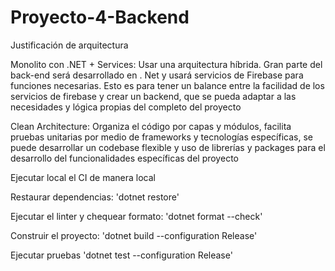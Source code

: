 # Proyecto-4-Backend

Justificación de arquitectura

Monolito con .NET + Services: Usar una arquitectura híbrida. Gran parte del back-end será desarrollado en . Net y usará servicios de Firebase para funciones necesarias. Esto es para tener un balance entre la facilidad de los servicios de firebase y crear un backend, que se pueda adaptar a las necesidades y lógica propias del completo del proyecto

Clean Architecture: Organiza el código por capas y módulos, facilita pruebas unitarias por medio de frameworks y tecnologías específicas, se puede desarrollar un codebase flexible y uso de librerías y packages para el desarrollo	del funcionalidades específicas del proyecto




Ejecutar local el CI de manera local


Restaurar dependencias:
'dotnet restore'


Ejecutar el linter y chequear formato:
'dotnet format --check'


Construir el proyecto:
'dotnet build --configuration Release'


Ejecutar pruebas
'dotnet test --configuration Release'
